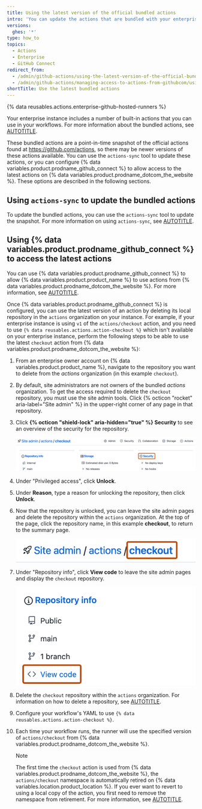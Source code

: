 ```yaml
---
title: Using the latest version of the official bundled actions
intro: 'You can update the actions that are bundled with your enterprise, or use actions directly from {% data variables.product.prodname_dotcom_the_website %}.'
versions:
  ghes: '*'
type: how_to
topics:
  - Actions
  - Enterprise
  - GitHub Connect
redirect_from:
  - /admin/github-actions/using-the-latest-version-of-the-official-bundled-actions
  - /admin/github-actions/managing-access-to-actions-from-githubcom/using-the-latest-version-of-the-official-bundled-actions
shortTitle: Use the latest bundled actions
---
```

{% data reusables.actions.enterprise-github-hosted-runners %}

Your enterprise instance includes a number of built-in actions that you can use in your workflows. For more information about the bundled actions, see [AUTOTITLE](/admin/github-actions/managing-access-to-actions-from-githubcom/about-using-actions-in-your-enterprise#official-actions-bundled-with-your-enterprise-instance).

These bundled actions are a point-in-time snapshot of the official actions found at https://github.com/actions, so there may be newer versions of these actions available. You can use the `actions-sync` tool to update these actions, or you can configure {% data variables.product.prodname_github_connect %} to allow access to the latest actions on {% data variables.product.prodname_dotcom_the_website %}. These options are described in the following sections.

## Using `actions-sync` to update the bundled actions

To update the bundled actions, you can use the `actions-sync` tool to update the snapshot. For more information on using `actions-sync`, see [AUTOTITLE](/admin/github-actions/managing-access-to-actions-from-githubcom/manually-syncing-actions-from-githubcom).

## Using {% data variables.product.prodname_github_connect %} to access the latest actions

You can use {% data variables.product.prodname_github_connect %} to allow {% data variables.product.product_name %} to use actions from {% data variables.product.prodname_dotcom_the_website %}. For more information, see [AUTOTITLE](/admin/github-actions/managing-access-to-actions-from-githubcom/enabling-automatic-access-to-githubcom-actions-using-github-connect).

Once {% data variables.product.prodname_github_connect %} is configured, you can use the latest version of an action by deleting its local repository in the `actions` organization on your instance. For example, if your enterprise instance is using `v1` of the `actions/checkout` action, and you need to use `{% data reusables.actions.action-checkout %}` which isn't available on your enterprise instance, perform the following steps to be able to use the latest `checkout` action from {% data variables.product.prodname_dotcom_the_website %}:

1. From an enterprise owner account on {% data variables.product.product_name %}, navigate to the repository you want to delete from the _actions_ organization (in this example `checkout`).
1. By default, site administrators are not owners of the bundled _actions_ organization. To get the access required to delete the `checkout` repository, you must use the site admin tools. Click {% octicon "rocket" aria-label="Site admin" %} in the upper-right corner of any page in that repository.
1. Click **{% octicon "shield-lock" aria-hidden="true" %} Security** to see an overview of the security for the repository.

   ![Screenshot of the site admin details for a repository. The "Security" link is highlighted with an orange outline.](/assets/images/enterprise/site-admin-settings/access-repo-security-info.png)
1. Under "Privileged access", click **Unlock**.
1. Under **Reason**, type a reason for unlocking the repository, then click **Unlock**.
1. Now that the repository is unlocked, you can leave the site admin pages and delete the repository within the `actions` organization. At the top of the page, click the repository name, in this example **checkout**, to return to the summary page.

   ![Screenshot of the site admin details for the actions/checkout repository. The name of the repository, "checkout", is a link and is highlighted with an orange outline.](/assets/images/enterprise/site-admin-settings/display-repository-admin-summary.png)
1. Under "Repository info", click **View code** to leave the site admin pages and display the `checkout` repository.

   ![Screenshot of the site admin details for a repository. The "View code" link is highlighted with an orange outline.](/assets/images/enterprise/site-admin-settings/exit-admin-page-for-repository.png)
1. Delete the `checkout` repository within the `actions` organization. For information on how to delete a repository, see [AUTOTITLE](/repositories/creating-and-managing-repositories/deleting-a-repository).
1. Configure your workflow's YAML to use `{% data reusables.actions.action-checkout %}`.
1. Each time your workflow runs, the runner will use the specified version of `actions/checkout` from {% data variables.product.prodname_dotcom_the_website %}.

   > [!NOTE]
   > The first time the `checkout` action is used from {% data variables.product.prodname_dotcom_the_website %}, the `actions/checkout` namespace is automatically retired on {% data variables.location.product_location %}. If you ever want to revert to using a local copy of the action, you first need to remove the namespace from retirement. For more information, see [AUTOTITLE](/admin/github-actions/managing-access-to-actions-from-githubcom/enabling-automatic-access-to-githubcom-actions-using-github-connect#automatic-retirement-of-namespaces-for-actions-accessed-on-githubcom).
